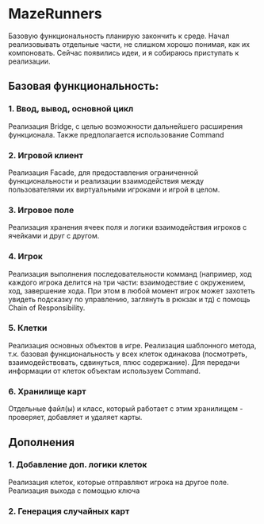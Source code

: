 # MazeRunners
Базовую функциональность планирую закончить к среде. Начал реализовывать отдельные части, не слишком хорошо понимая, как их компоновать. Сейчас появились идеи, и я собираюсь приступать к реализации.
## Базовая функциональность:
### 1. Ввод, вывод, основной цикл
Реализация Bridge, с целью возможности дальнейшего расширения функционала. Также предполагается использование Command
### 2. Игровой клиент
Реализация Facade, для предоставления ограниченной функциональности и реализации взаимодействия между пользователями их виртуальными игроками и игрой в целом.
### 3. Игровое поле
Реализация хранения ячеек поля и логики взаимодействия игроков с ячейками и друг с другом. 
### 4. Игрок
Реализация выполнения последовательности комманд (например, ход каждого игрока делится на три части: взаимодествие с окружением, ход, завершение хода. При этом в любой момент игрок может захотеть увидеть подсказку по управлению, заглянуть в рюкзак и тд) с помощь Chain of Responsibility. 
### 5. Клетки
Реализация основных объектов в игре. Реализация шаблонного метода, т.к. базовая функциональность у всех клеток одинакова (посмотреть, взаимодействовать, сдвинуться, плюс содержание). Для передачи информации от клеток объектам используем Command.
### 6. Хранилище карт
Отдельные файл(ы) и класс, который работает с этим хранилищем - проверяет, добавляет и удаляет карты.
## Дополнения
### 1. Добавление доп. логики клеток
Реализация клеток, которые отправляют игрока на другое поле. Реализация выхода с помощью ключа
### 2. Генерация случайных карт
